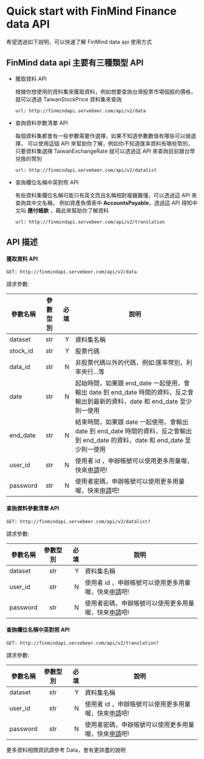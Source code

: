 # Quick start with FinMind Finance data API

希望透過如下說明，可以快速了解 FinMind data api 使用方式

## FinMind data api 主要有三種類型 API

- 獲取資料 API

    根據你想使用的資料集來獲取資料，例如想要查詢台灣股票市場個股的價格，就可以透過 TaiwanStockPrice 資料集來查詢
    
    ```
    url: http://finmindapi.servebeer.com/api/v2/data
    ```

- 查詢資料參數清單 API

    每個資料集都會有一些參數需要作選擇，如果不知道參數數值有哪些可以做選擇，
    可以使用這個 API 來幫助你了解，例如你不知道匯率資料有哪些幣別，
    只要資料集選擇 TaiwanExchangeRate 就可以透過這 API 來查詢目前跟台幣兌換的幣別

    ```
    url: http://finmindapi.servebeer.com/api/v2/datalist
    ```

- 查詢欄位名稱中英對照 API

    有些資料集欄位名稱可能只有英文而且名稱相對複雜難懂，可以透過這 API 來查詢其中文名稱，
    例如資產負債表中 **AccountsPayable**，透過這 API 得知中文叫 **應付帳款** ，藉此來幫助你了解資料 

    ```
    url: http://finmindapi.servebeer.com/api/v2/translation
    ```

## API 描述

#### 獲取資料 API

```
GET: http://finmindapi.servebeer.com/api/v2/data

```

請求參數:

參數名稱       | 參數型別  | 必填	| 說明
--------------|:-----:|-----:|------------------------
dataset       | str |  Y | 資料集名稱
stock_id      | str |  Y | 股票代碼
data_id       | str |  N | 非股票代碼以外的代碼，例如:匯率幣別，利率央行...等 
date          | str |  N | 起始時間，如果跟 end_date 一起使用，會輸出 date 到 end_date 時間的資料，反之會輸出到最新的資料，date 和 end_date 至少則一使用
end_date      | str |  N | 結束時間，如果跟 date  一起使用，會輸出 date 到 end_date 時間的資料，反之會輸出到 end_date 的資料，date 和 end_date 至少則一使用
user_id       | str |  N | 使用者 id ，申辦帳號可以使用更多用量喔，快來[申請](https://finmindtrade.com/login.html)吧!
password      | str |  N | 使用者密碼，申辦帳號可以使用更多用量喔，快來[申請](https://finmindtrade.com/login.html)吧!

#### 查詢資料參數清單 API

```
GET: http://finmindapi.servebeer.com/api/v2/datalist?
```

請求參數:

參數名稱       | 參數型別  | 必填	| 說明
--------------|:-----:|-----:|------------------------
dataset       | str |  Y | 資料集名稱
user_id       | str |  N | 使用者 id ，申辦帳號可以使用更多用量喔，快來[申請](https://finmindtrade.com/login.html)吧!
password      | str |  N | 使用者密碼，申辦帳號可以使用更多用量喔，快來[申請](https://finmindtrade.com/login.html)吧!

#### 查詢欄位名稱中英對照 API

```
GET: http://finmindapi.servebeer.com/api/v2/translation?
```

請求參數:

參數名稱       | 參數型別  | 必填	| 說明
--------------|:-----:|-----:|------------------------
dataset       | str |  Y | 資料集名稱
user_id       | str |  N | 使用者 id ，申辦帳號可以使用更多用量喔，快來[申請](https://finmindtrade.com/login.html)吧!
password      | str |  N | 使用者密碼，申辦帳號可以使用更多用量喔，快來[申請](https://finmindtrade.com/login.html)吧!

更多資料相關資訊請參考 Data，會有更詳盡的說明
